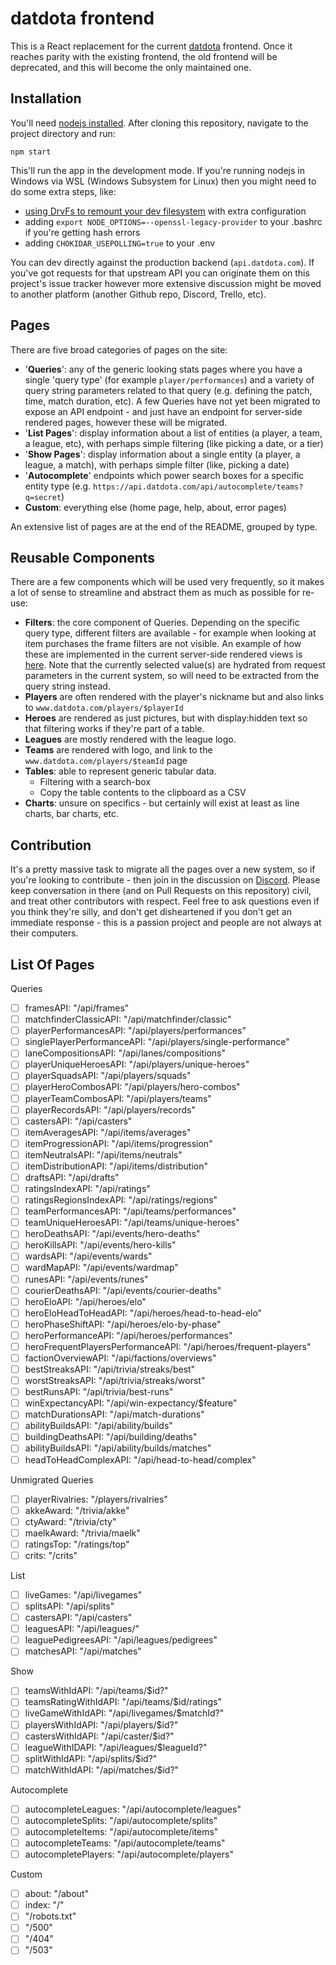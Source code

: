 # datdota frontend

This is a React replacement for the current [datdota](https://www.datdota.com) frontend. Once it reaches parity with the existing frontend, the old frontend will be deprecated, and this will become the only maintained one.

## Installation

You'll need [nodejs installed](https://nodejs.org/en/download/). After cloning this repository, navigate to the project directory and run:

`npm start`

This'll run the app in the development mode. If you're running nodejs in Windows via WSL (Windows Subsystem for 
Linux) then you might need to do some extra steps, like: 
 * [using DrvFs to remount your dev filesystem](https://devblogs.microsoft.com/commandline/chmod-chown-wsl-improvements/) with extra configuration
 * adding `export NODE_OPTIONS=--openssl-legacy-provider` to your .bashrc if you're getting hash errors
 * adding `CHOKIDAR_USEPOLLING=true` to your .env
 
You can dev directly against the production backend (`api.datdota.com`). If you've got requests for that upstream API you can originate them on this project's issue tracker however more extensive discussion might be moved to another platform (another Github repo, Discord, Trello, etc). 
 
 ## Pages
 
 There are five broad categories of pages on the site:
 * '**Queries**': any of the generic looking stats pages where you have a single 'query type' (for example `player/performances`) and a variety of query string parameters related to that query (e.g. defining the patch, time, match duration, etc). A few Queries have not yet been migrated to expose an API endpoint - and just have an endpoint for server-side rendered pages, however these will be migrated. 
 * '**List Pages**': display information about a list of entities (a player, a team, a league, etc), with perhaps simple filtering (like picking a date, or a tier) 
 * '**Show Pages**': display information about a single entity (a player, a league, a match), with perhaps simple filter (like, picking a date)
 * '**Autocomplete**' endpoints which power search boxes for a specific entity type (e.g. `https://api.datdota.com/api/autocomplete/teams?q=secret`)
 * **Custom**: everything else  (home page, help, about, error pages)
 
 An extensive list of pages are at the end of the README, grouped by type.
 
 ## Reusable Components
 There are a few components which will be used very frequently, so it makes a lot of sense to streamline and abstract them as much as possible for re-use:
 * **Filters**: the core component of Queries. Depending on the specific query type, different filters are available - for example when looking at item purchases the frame filters are not visible. An example of how these are implemented in the current server-side rendered views is [here](https://gist.github.com/Noxville/b7a4782746621649c6cf0b300673f5f4). Note that the currently selected value(s) are hydrated from request parameters in the current system, so will need to be extracted from the query string instead.
 * **Players** are often rendered with the player's nickname but and also links to `www.datdota.com/players/$playerId`
 * **Heroes** are rendered as just pictures, but with display:hidden text so that filtering works if they're part of a table. 
 * **Leagues** are mostly rendered with the league logo.
 * **Teams** are rendered with logo, and link to the `www.datdota.com/players/$teamId` page
 * **Tables**: able to represent generic tabular data. 
    * Filtering with a search-box
    * Copy the table contents to the clipboard as a CSV
 * **Charts**: unsure on specifics - but certainly will exist at least as line charts, bar charts, etc.
 
 ## Contribution
 
 It's a pretty massive task to migrate all the pages over a new system, so if you're looking to contribute - then join in the discussion on [Discord](https://discord.gg/datdota). Please keep conversation in there (and on Pull Requests on this repository) civil, and treat other contributors with respect. Feel free to ask questions even if you think they're silly, and don't get disheartened if you don't get an immediate response - this is a passion project and people are not always at their computers.
 
 ## List Of Pages
 
 Queries
- [ ] framesAPI: "/api/frames"
- [ ] matchfinderClassicAPI: "/api/matchfinder/classic"
- [ ] playerPerformancesAPI: "/api/players/performances"
- [ ] singlePlayerPerformanceAPI: "/api/players/single-performance"
- [ ] laneCompositionsAPI: "/api/lanes/compositions"
- [ ] playerUniqueHeroesAPI: "/api/players/unique-heroes"
- [ ] playerSquadsAPI: "/api/players/squads"
- [ ] playerHeroCombosAPI: "/api/players/hero-combos"
- [ ] playerTeamCombosAPI: "/api/players/teams"
- [ ] playerRecordsAPI: "/api/players/records"
- [ ] castersAPI: "/api/casters"
- [ ] itemAveragesAPI: "/api/items/averages"
- [ ] itemProgressionAPI: "/api/items/progression"
- [ ] itemNeutralsAPI: "/api/items/neutrals"
- [ ] itemDistributionAPI: "/api/items/distribution"
- [ ] draftsAPI: "/api/drafts"
- [ ] ratingsIndexAPI: "/api/ratings"
- [ ] ratingsRegionsIndexAPI: "/api/ratings/regions"
- [ ] teamPerformancesAPI: "/api/teams/performances"
- [ ] teamUniqueHeroesAPI: "/api/teams/unique-heroes"
- [ ] heroDeathsAPI: "/api/events/hero-deaths"
- [ ] heroKillsAPI: "/api/events/hero-kills"
- [ ] wardsAPI: "/api/events/wards"
- [ ] wardMapAPI: "/api/events/wardmap"
- [ ] runesAPI: "/api/events/runes"
- [ ] courierDeathsAPI: "/api/events/courier-deaths"
- [ ] heroEloAPI: "/api/heroes/elo"
- [ ] heroEloHeadToHeadAPI: "/api/heroes/head-to-head-elo"
- [ ] heroPhaseShiftAPI: "/api/heroes/elo-by-phase"
- [ ] heroPerformanceAPI: "/api/heroes/performances"
- [ ] heroFrequentPlayersPerformanceAPI: "/api/heroes/frequent-players"
- [ ] factionOverviewAPI: "/api/factions/overviews"
- [ ] bestStreaksAPI: "/api/trivia/streaks/best"
- [ ] worstStreaksAPI: "/api/trivia/streaks/worst"
- [ ] bestRunsAPI: "/api/trivia/best-runs"
- [ ] winExpectancyAPI: "/api/win-expectancy/$feature" 
- [ ] matchDurationsAPI: "/api/match-durations" 
- [ ] abilityBuildsAPI: "/api/ability/builds" 
- [ ] buildingDeathsAPI: "/api/building/deaths"
- [ ] abilityBuildsAPI: "/api/ability/builds/matches" 
- [ ] headToHeadComplexAPI: "/api/head-to-head/complex" 

Unmigrated Queries
- [ ] playerRivalries: "/players/rivalries"
- [ ] akkeAward: "/trivia/akke"
- [ ] ctyAward: "/trivia/cty"
- [ ] maelkAward: "/trivia/maelk"
- [ ] ratingsTop: "/ratings/top"
- [ ] crits: "/crits"

List
- [ ] liveGames: "/api/livegames"
- [ ] splitsAPI: "/api/splits"
- [ ] castersAPI: "/api/casters"
- [ ] leaguesAPI: "/api/leagues/"
- [ ] leaguePedigreesAPI: "/api/leagues/pedigrees"
- [ ] matchesAPI: "/api/matches"

Show
- [ ] teamsWithIdAPI: "/api/teams/$id?"
- [ ] teamsRatingWithIdAPI: "/api/teams/$id/ratings"
- [ ] liveGameWithIdAPI: "/api/livegames/$matchId?"
- [ ] playersWithIdAPI: "/api/players/$id?"
- [ ] castersWithIdAPI: "/api/caster/$id?"
- [ ] leagueWithIDAPI: "/api/leagues/$leagueId?"
- [ ] splitWithIdAPI: "/api/splits/$id?"
- [ ] matchWithIdAPI: "/api/matches/$id?"

Autocomplete
- [ ] autocompleteLeagues: "/api/autocomplete/leagues"
- [ ] autocompleteSplits: "/api/autocomplete/splits"
- [ ] autocompleteItems: "/api/autocomplete/items"
- [ ] autocompleteTeams: "/api/autocomplete/teams"
- [ ] autocompletePlayers: "/api/autocomplete/players"

Custom
- [ ] about: "/about"
- [ ] index: "/"
- [ ] "/robots.txt" 
- [ ] "/500"
- [ ] "/404"
- [ ] "/503"